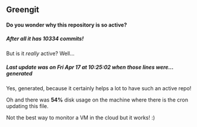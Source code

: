 ## Greengit

#### Do you wonder why this repository is so active?

##### After all it has 10334 commits!

But is it *really* active? Well...

##### Last update was on Fri Apr 17 at 10:25:02 when those lines were... generated

Yes, generated, because it certainly helps a lot to have such an active repo!

Oh and there was **54%** disk usage on the machine
where there is the cron updating this file.

Not the best way to monitor a VM in the cloud but it works! :)
